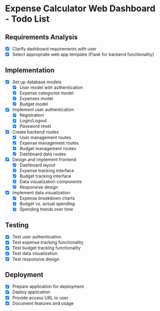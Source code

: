 # Expense Calculator Web Dashboard - Todo List

## Requirements Analysis
- [x] Clarify dashboard requirements with user
- [x] Select appropriate web app template (Flask for backend functionality)

## Implementation
- [x] Set up database models
  - [x] User model with authentication
  - [x] Expense categories model
  - [x] Expenses model
  - [x] Budget model
- [x] Implement user authentication
  - [x] Registration
  - [x] Login/Logout
  - [x] Password reset
- [x] Create backend routes
  - [x] User management routes
  - [x] Expense management routes
  - [x] Budget management routes
  - [x] Dashboard data routes
- [x] Design and implement frontend
  - [x] Dashboard layout
  - [x] Expense tracking interface
  - [x] Budget tracking interface
  - [x] Data visualization components
  - [x] Responsive design
- [x] Implement data visualization
  - [x] Expense breakdown charts
  - [x] Budget vs. actual spending
  - [x] Spending trends over time

## Testing
- [x] Test user authentication
- [x] Test expense tracking functionality
- [x] Test budget tracking functionality
- [x] Test data visualization
- [x] Test responsive design

## Deployment
- [x] Prepare application for deployment
- [x] Deploy application
- [x] Provide access URL to user
- [x] Document features and usage
